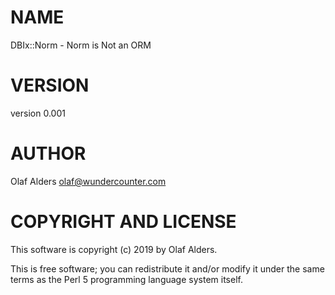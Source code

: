 # NAME

DBIx::Norm - Norm is Not an ORM

# VERSION

version 0.001

# AUTHOR

Olaf Alders <olaf@wundercounter.com>

# COPYRIGHT AND LICENSE

This software is copyright (c) 2019 by Olaf Alders.

This is free software; you can redistribute it and/or modify it under
the same terms as the Perl 5 programming language system itself.
